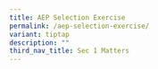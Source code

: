 ```yaml
---
title: AEP Selection Exercise
permalink: /aep-selection-exercise/
variant: tiptap
description: ""
third_nav_title: Sec 1 Matters
---
```

